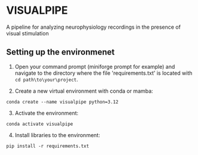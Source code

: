 # VISUALPIPE
A pipeline for analyzing neurophysiology recordings in the presence of visual stimulation

## Setting up the environmenet
1. Open your command prompt (miniforge prompt for example) and navigate to the directory where the file 'requirements.txt' is located with `cd path\to\your\project`.

2. Create a new virtual environment with conda or mamba:
```
conda create --name visualpipe python=3.12
```

3. Activate the environment:
```
conda activate visualpipe
```

4. Install libraries to the environment:
```
pip install -r requirements.txt
```
